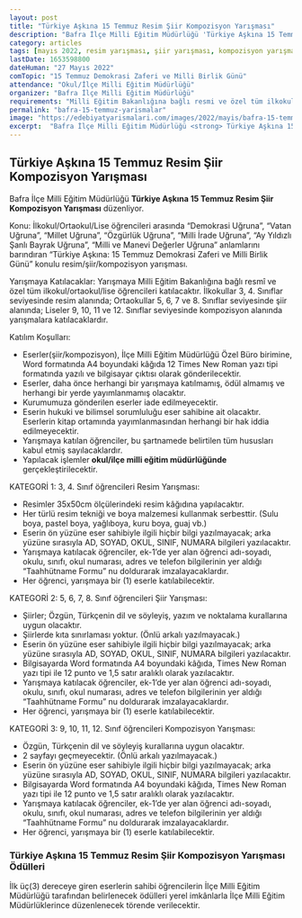 ```yaml
---
layout: post
title: "Türkiye Aşkına 15 Temmuz Resim Şiir Kompozisyon Yarışması"
description: "Bafra İlçe Milli Eğitim Müdürlüğü 'Türkiye Aşkına 15 Temmuz Resim Şiir Kompozisyon Yarışması' düzenliyor."
category: articles
tags: [mayıs 2022, resim yarışması, şiir yarışması, kompozisyon yarışması, ilkokulü ortaokul, lise]
lastDate: 1653598800
dateHuman: "27 Mayıs 2022"
comTopic: "15 Temmuz Demokrasi Zaferi ve Milli Birlik Günü"
attendance: "Okul/İlçe Milli Eğitim Müdürlüğü"
organizer: "Bafra İlçe Milli Eğitim Müdürlüğü"
requirements: "Milli Eğitim Bakanlığına bağlı resmi ve özel tüm ilkokul, ortaokul ve lise öğrencileri katılabilir."
permalink: "bafra-15-temmuz-yarismalar"
image: "https://edebiyatyarismalari.com/images/2022/mayis/bafra-15-temmuz-yarismalar.jpg"
excerpt:  "Bafra İlçe Milli Eğitim Müdürlüğü <strong> Türkiye Aşkına 15 Temmuz Resim Şiir Kompozisyon Yarışması </strong> düzenliyor."
---
```


## Türkiye Aşkına 15 Temmuz Resim Şiir Kompozisyon Yarışması
Bafra İlçe Milli Eğitim Müdürlüğü **Türkiye Aşkına 15 Temmuz Resim Şiir Kompozisyon Yarışması** düzenliyor.

Konu:
İlkokul/Ortaokul/Lise öğrencileri arasında “Demokrasi Uğruna”, “Vatan Uğruna”, “Millet Uğruna”, “Özgürlük Uğruna”, “Milli İrade Uğruna”, “Ay Yıldızlı Şanlı Bayrak Uğruna”, “Milli ve Manevi Değerler Uğruna” anlamlarını barındıran “Türkiye Aşkına: 15 Temmuz Demokrasi Zaferi ve Milli Birlik Günü” konulu resim/şiir/kompozisyon yarışması.

Yarışmaya Katılacaklar:
Yarışmaya Milli Eğitim Bakanlığına bağlı resmî ve özel tüm ilkokul/ortaokul/lise öğrencileri katılacaktır. İlkokullar 3, 4. Sınıflar seviyesinde resim alanında; Ortaokullar 5, 6, 7 ve 8. Sınıflar seviyesinde şiir alanında; Liseler 9, 10, 11 ve 12. Sınıflar seviyesinde kompozisyon alanında yarışmalara katılacaklardır.

Katılım Koşulları:
- Eserler(şiir/kompozisyon), İlçe Milli Eğitim Müdürlüğü Özel Büro birimine, Word formatında A4 boyundaki kâğıda 12 Times New Roman yazı tipi formatında yazılı ve bilgisayar çıktısı olarak gönderilecektir.
- Eserler, daha önce herhangi bir yarışmaya katılmamış, ödül almamış ve herhangi bir yerde yayımlanmamış olacaktır.
- Kurumumuza gönderilen eserler iade edilmeyecektir.
- Eserin hukuki ve bilimsel sorumluluğu eser sahibine ait olacaktır. Eserlerin kitap ortamında yayımlanmasından herhangi bir hak iddia edilmeyecektir.
- Yarışmaya katılan öğrenciler, bu şartnamede belirtilen tüm hususları kabul etmiş sayılacaklardır.
- Yapılacak işlemler **okul/ilçe milli eğitim müdürlüğünde** gerçekleştirilecektir.

KATEGORİ 1: 3, 4. Sınıf öğrencileri Resim Yarışması:
- Resimler 35x50cm ölçülerindeki resim kâğıdına yapılacaktır.
- Her türlü resim tekniği ve boya malzemesi kullanmak serbesttir. (Sulu boya, pastel boya, yağlıboya, kuru boya, guaj vb.)
- Eserin ön yüzüne eser sahibiyle ilgili hiçbir bilgi yazılmayacak; arka yüzüne sırasıyla AD, SOYAD, OKUL, SINIF, NUMARA bilgileri yazılacaktır.
- Yarışmaya katılacak öğrenciler, ek-1’de yer alan öğrenci adı-soyadı, okulu, sınıfı, okul numarası, adres ve telefon bilgilerinin yer aldığı “Taahhütname Formu” nu doldurarak imzalayacaklardır.
- Her öğrenci, yarışmaya bir (1) eserle katılabilecektir.

KATEGORİ 2: 5, 6, 7, 8. Sınıf öğrencileri Şiir Yarışması:
- Şiirler; Özgün, Türkçenin dil ve söyleyiş, yazım ve noktalama kurallarına uygun olacaktır.
- Şiirlerde kıta sınırlaması yoktur. (Önlü arkalı yazılmayacak.)
- Eserin ön yüzüne eser sahibiyle ilgili hiçbir bilgi yazılmayacak; arka yüzüne sırasıyla AD, SOYAD, OKUL, SINIF, NUMARA bilgileri yazılacaktır.
- Bilgisayarda Word formatında A4 boyundaki kâğıda, Times New Roman yazı tipi ile 12 punto ve 1,5 satır aralıklı olarak yazılacaktır.
- Yarışmaya katılacak öğrenciler, ek-1’de yer alan öğrenci adı-soyadı, okulu, sınıfı, okul numarası, adres ve telefon bilgilerinin yer aldığı “Taahhütname Formu” nu doldurarak imzalayacaklardır.
- Her öğrenci, yarışmaya bir (1) eserle katılabilecektir.

KATEGORİ 3: 9, 10, 11, 12. Sınıf öğrencileri Kompozisyon Yarışması:
- Özgün, Türkçenin dil ve söyleyiş kurallarına uygun olacaktır.
- 2 sayfayı geçmeyecektir. (Önlü arkalı yazılmayacak.)
- Eserin ön yüzüne eser sahibiyle ilgili hiçbir bilgi yazılmayacak; arka yüzüne sırasıyla AD, SOYAD, OKUL, SINIF, NUMARA bilgileri yazılacaktır.
- Bilgisayarda Word formatında A4 boyundaki kâğıda, Times New Roman yazı tipi ile 12 punto ve 1,5 satır aralıklı olarak yazılacaktır.
- Yarışmaya katılacak öğrenciler, ek-1’de yer alan öğrenci adı-soyadı, okulu, sınıfı, okul numarası, adres ve telefon bilgilerinin yer aldığı “Taahhütname Formu” nu doldurarak imzalayacaklardır.
- Her öğrenci, yarışmaya bir (1) eserle katılabilecektir.


### Türkiye Aşkına 15 Temmuz Resim Şiir Kompozisyon Yarışması Ödülleri
İlk üç(3) dereceye giren eserlerin sahibi öğrencilerin İlçe Milli Eğitim Müdürlüğü tarafından belirlenecek ödülleri yerel imkânlarla İlçe Milli Eğitim Müdürlüklerince düzenlenecek törende verilecektir.
